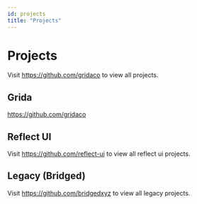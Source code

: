 ```yaml
---
id: projects
title: "Projects"
---
```


# Projects

Visit https://github.com/gridaco to view all projects.

## Grida

https://github.com/gridaco

## Reflect UI

Visit https://github.com/reflect-ui to view all reflect ui projects.

## Legacy (Bridged)

Visit https://github.com/bridgedxyz to view all legacy projects.

